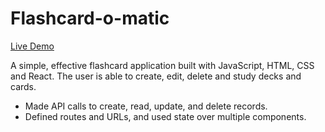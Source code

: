 # Flashcard-o-matic

[Live Demo]("https://flashcard-ii5abwlza-flashcardclient.vercel.app")

A simple, effective flashcard application built with JavaScript, HTML, CSS and React.
The user is able to create, edit, delete and study decks and cards.

- Made API calls to create, read, update, and delete records.
- Defined routes and URLs, and used state over multiple components.
